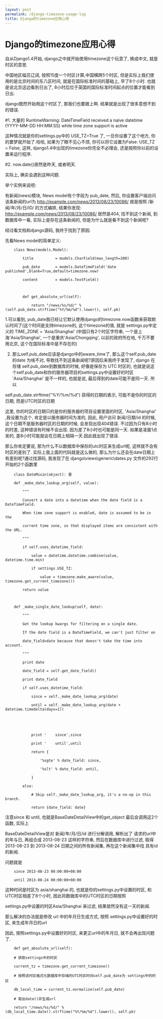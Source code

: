```yaml
---
layout: post
permalink: /django-timezone-usage-log
title: Django的timezone应用心得
---
```


# Django的timezone应用心得 #


自从Django1.4开始, django之中就开始使用timezone这个玩意了, 换成中文, 就是时区的意思.

中国地区幅员辽阔, 按照15度一个时区计算,中国横跨5个时区, 但是实际上我们使用的是北京时间的东八区时间, 就是在国际标准时间的基础上, 早了8个小时. 也就是说北京这边看到日出了, 8小时后位于英国的国际标准时间起点的位置才能看到日出.

django既然开始用这个时区了, 那我们也要跟上啊. 结果就是出现了很多意想不到的错误.

#1. 大量的 RuntimeWarning: DateTimeField received a naive datetime (YYYY-MM-DD HH:MM:SS) while time zone support is active

这种情况就是你的settings.py中的 USE_TZ=True 了, 一旦你设置了这个地方, 你的噩梦就开始了.哈哈, 如果为了眼不见心不烦, 你可以将它设置为False:  USE_TZ = False, 这样, django1.4中出现的timezone你完全不必理会, 还是按照你以前的设置来运行程序.

#2. now.date()居然是昨天, 或者明天.

实际上, 确实会遇到这种问题.

举个实例来说吧:

有新闻(news)模块, News model有个字段为 pub_date, 然后, 你设置客户端访问该条新闻的url为 http://example.com/news/2013/08/23/10086/ 就是按照  /新闻/年/月/日/ID/ 的方式编排, 结果你发现: http://example.com/news/2013/08/23/10086/ 居然是404, 找不到这个新闻, 到数据库中一看, 实际上是存在这条新闻的, 但是为什么就是看不到这个新闻呢?

经过看文档和django源码, 我终于找到了原因:

先看News model的简单定义:

    	class News(models.Model):

    	    title          = models.CharField(max_length=200)

    	    pub_date       = models.DateTimeField('date published',blank=True,default=timezone.now)

    	    content        = models.TextField()



    	    def get_absolute_url(self):

    	        return "/news/%s/%d/" % (self.pub_date.strftime("%Y/%m/%d").lower(), self.pk)

1.可以看到, pub_date我已经让它默认使用django的timezone.now函数来获取默认时间了(这个时间是支持timezone的, 这个timezone的值, 就是 settings.py中定义的 TIME_ZONE = 'Asia/Shanghai' (中国只有2个时区字符串, 一个是上海'Asia/Shanghai', 一个是重庆'Asia/Chongqing', 以前的政府所在地, 千万不要用北京, 这个在国际标准中是不存在的)

2. 那么self.pub_date应该是django中的aware_time了, 那么这个self.pub_date 的date 为啥不对, 导致找不到这条新闻呢?原因后来我终于发现了, django 在存储 self.pub_date到数据库的时候, 好像是保存为 UTC 时区的, 也就是说这个self.pub_date和你的服务器项目的settings.py中设置好的时区 'Asia/Shanghai' 是不一样的, 也就是说, 最后得到的date可能不是同一天. 所以

self.pub_date.strftime("%Y/%m/%d") 获得的日期的表示, 可能不是你的时区的日期, 而是UTC时区的日期

这里, 你的时区的日期只的是你的服务器的项目设置里面的时区,  'Asia/Shanghai' ,我设置为这个, 肯定是以服务器时间为准的, 因此, 用户访问 新闻/日期/id 的时候, 这个日期不是服务器时区的日期的时候, 会发现出现404错误. 不过因为只有8小时的时差, 这种错误有时候不会出现. 因为差了8小时也可能是同一天. 如果是凌晨1点发的, 差8小时可能就会在日期上相隔一天.因此就出现了错误.

那么你肯定要说, 那为什么不以数据库中保存的utc时区来生成url呢, 这样就不会有时区的差别了. 实际上我上面的代码就是这么做的, 那么为什么还会在date日期上有差别呢?通过找源码, 我发现了在 django\views\generic\dates.py 文件的292行开始的2个函数里

        class DateMixin(object): 里

        def _make_date_lookup_arg(self, value):

            """

            Convert a date into a datetime when the date field is a DateTimeField.

            When time zone support is enabled, date is assumed to be in the

            current time zone, so that displayed items are consistent with the URL.

            """

            if self.uses_datetime_field:

                value = datetime.datetime.combine(value, datetime.time.min)

                if settings.USE_TZ:

                    value = timezone.make_aware(value, timezone.get_current_timezone())

            return value



        def _make_single_date_lookup(self, date):

            """

            Get the lookup kwargs for filtering on a single date.

            If the date field is a DateTimeField, we can't just filter on

            date_field=date because that doesn't take the time into account.

            """

            print date

            date_field = self.get_date_field()

            print date_field

            if self.uses_datetime_field:

                since = self._make_date_lookup_arg(date)

                until = self._make_date_lookup_arg(date + datetime.timedelta(days=1))





                print '    since',since

                print '    until',until

                return {

                    '%sgte' % date_field: since,

                    '%slt' % date_field: until,

                }

            else:

                # Skip self._make_date_lookup_arg, it's a no-op in this branch.

                return {date_field: date}



注意since 和 until, 也就是BaseDateDetailView中的get_object 最后会调用这2个函数, 实际上

BaseDateDetailView是对 新闻/年/月/日/id 进行分解调用, 解析出了 请求的url中的年与日, 再组合成 2013-08-23  这样的字符串, 然后在数据库中进行过滤, 取得 2013-08-23 到 2013-08-24 日期之间的所有新闻集, 再在这个新闻集中找 具有id的新闻.

问题就是

        since 2013-08-23 00:00:00+08:00

        until 2013-08-24 00:00:00+08:00

这种时间是时区为 asia/shanghai 的, 也就是你的settings.py中设置的时区, 和UTC时区相差了8个小时, 因此将数据库中的UTC时区的日期按照

settings.py中设置的时区Asia/Shanghai 来过滤, 结果居然没有这一天的新闻.

那么解决的办法就是修改 url 中的年月日生成方式, 按照 settings.py中设置好的时区, 来生成年月日的url

因此, 按照settings.py中设置好的时区, 来更正url中的年月日, 就不会再出现问题了.



        def get_absolute_url(self):

        # 获取settings中的时区

        current_tz = timezone.get_current_timezone()

        # 按照该时区格式化数据库中存储的UTC时区时间self.pub_date为 settings中的时区

        db_local_time = current_tz.normalize(self.pub_date)

        # 取出date()并生成url

        return "/news/%s/%d/" % (db_local_time.date().strftime("%Y/%m/%d").lower(), self.pk)